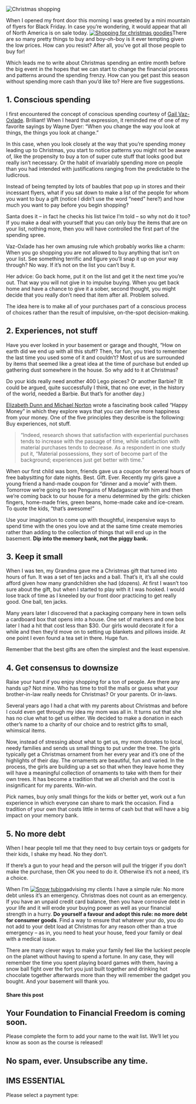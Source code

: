 ![Christmas shopping](https://yourfinanciallaunchpad.com/wp-content/uploads/elementor/thumbs/Christmas-shopping-qdc6crp5rpm0nhkoedao3cjvtinp6cfqlffsh68byg.jpg "Shopping for christmas goodies")

When I opened my front door this morning I was greeted by a mini mountain of flyers for Black Friday. In case you’re wondering, it would appear that all of North America is on sale today. [![Shopping for christmas goodies](http://yflmainprod.wpengine.com/wp-content/uploads/2014/11/Christmas-shopping-225x300.jpg)](http://yflmainprod.wpengine.com/wp-content/uploads/2014/11/Christmas-shopping.jpg)There are so many pretty things to buy and boy-oh-boy is it ever tempting given the low prices. How can you resist? After all, you’ve got all those people to buy for!

Which leads me to write about Christmas spending an entire month before the big event in the hopes that we can start to change the financial process and patterns around the spending frenzy. How can you get past this season without spending more cash than you’d like to? Here are five suggestions.

## 1\. Conscious spending

I first encountered the concept of conscious spending courtesy of [Gail Vaz-Oxlade](http://gailvazoxlade.com/index.html). Brilliant! When I heard that expression, it reminded me of one of my favorite sayings by Wayne Dyer: “When you change the way you look at things, the things you look at change.”

In this case, when you look closely at the way that you’re spending money leading up to Christmas, you start to notice patterns you might not be aware of, like the propensity to buy a ton of super cute stuff that looks good but really isn’t necessary. Or the habit of invariably spending more on people than you had intended with justifications ranging from the predictable to the ludicrous.

Instead of being tempted by lots of baubles that pop up in stores and their incessant flyers, what if you sat down to make a list of the people for whom you want to buy a gift (notice I didn’t use the word “need” here?) and how much you want to pay before you begin shopping?

Santa does it – in fact he checks his list twice I’m told – so why not do it too? If you make a deal with yourself that you can only buy the items that are on your list, nothing more, then you will have controlled the first part of the spending spree.

Vaz-Oxlade has her own amusing rule which probably works like a charm: When you go shopping you are not allowed to buy anything that isn’t on your list. See something terrific and figure you’ll snap it up on your way through? No way. If it’s not on the list you can’t buy it.

Her advice: Go back home, put it on the list and get it the next time you’re out. That way you will not give in to impulse buying. When you get back home and have a chance to give it a sober, second thought, you might decide that you really don’t need that item after all. Problem solved.

The idea here is to make all of your purchases part of a conscious process of choices rather than the result of impulsive, on-the-spot decision-making.

## 2\. Experiences, not stuff

Have you ever looked in your basement or garage and thought, “How on earth did we end up with all this stuff? Then, for fun, you tried to remember the last time you used some of it and couldn’t? Most of us are surrounded by items that seemed like a great idea at the time of purchase but ended up gathering dust somewhere in the house. So why add to it at Christmas?

Do your kids really need another 400 Lego pieces? Or another Barbie? (It could be argued, quite successfully I think, that no one ever, in the history of the world, needed a Barbie. But that’s for another day.)

[Elizabeth Dunn and Michael Norton](http://www.thelavinagency.com/speaker-drelizabeth-dunn.html) wrote a fascinating book called “Happy Money” in which they explore ways that you can derive more happiness from your money. One of the five principles they describe is the following: Buy experiences, not stuff.

> “Indeed, research shows that satisfaction with experiential purchases tends to increase with the passage of time, while satisfaction with material purchases tends to decrease. As a respondent in one study put it, “Material possessions, they sort of become part of the background; experiences just get better with time.”

When our first child was born, friends gave us a coupon for several hours of free babysitting for date nights. Best. Gift. Ever. Recently my girls gave a young friend a hand-made coupon for “dinner and a movie” with them. Tomorrow we’re going to see Penguins of Madagascar with him and then we’re coming back to our house for a menu determined by the girls: chicken fingers, home-made fries, green beans, home-made cake and ice-cream. To quote the kids, “that’s awesome!”

Use your imagination to come up with thoughtful, inexpensive ways to spend time with the ones you love and at the same time create memories rather than adding to the collection of things that will end up in the basement. **Dip into the memory bank, not the piggy bank.**

## 3\. Keep it small

When I was ten, my Grandma gave me a Christmas gift that turned into hours of fun. It was a set of ten jacks and a ball. That’s it, it’s all she could afford given how many grandchildren she had (dozens). At first I wasn’t too sure about the gift, but when I started to play with it I was hooked. I would lose track of time as I kneeled by our front door practicing to get really good. One ball, ten jacks.

Many years later I discovered that a packaging company here in town sells a cardboard box that opens into a house. One set of markers and one box later I had a hit that cost less than $30. Our girls would decorate it for a while and then they’d move on to setting up blankets and pillows inside. At one point I even found a tea set in there. Huge fun.

Remember that the best gifts are often the simplest and the least expensive.

## 4\. Get consensus to downsize

Raise your hand if you enjoy shopping for a ton of people. Are there any hands up? Not mine. Who has time to troll the malls or guess what your brother-in-law really needs for Christmas? Or your parents. Or in-laws.

Several years ago I had a chat with my parents about Christmas and before I could even get through my idea my mom was all in. It turns out that she has no clue what to get us either. We decided to make a donation in each other’s name to a charity of our choice and to restrict gifts to small, whimsical items.

Now, instead of stressing about what to get us, my mom donates to local, needy families and sends us small things to put under the tree. The girls typically get a Christmas ornament from her every year and it’s one of the highlights of their day. The ornaments are beautiful, fun and varied. In the process, the girls are building up a set so that when they leave home they will have a meaningful collection of ornaments to take with them for their own trees. It has become a tradition that we all cherish and the cost is insignificant for my parents. Win-win.

Pick names, buy only small things for the kids or better yet, work out a fun experience in which everyone can share to mark the occasion. Find a tradition of your own that costs little in terms of cash but that will have a big impact on your memory bank.

## 5\. No more debt

When I hear people tell me that they need to buy certain toys or gadgets for their kids, I shake my head. No they don’t.

If there’s a gun to your head and the person will pull the trigger if you don’t make the purchase, then OK you need to do it. Otherwise it’s not a need, it’s a choice.

When I’m [![Snow tubing](http://yflmainprod.wpengine.com/wp-content/uploads/2014/11/Snow-tubing-300x174.jpg)](http://yflmainprod.wpengine.com/wp-content/uploads/2014/11/Snow-tubing.jpg)advising my clients I have a simple rule: No more debt unless it’s an emergency. Christmas does not count as an emergency. If you have an unpaid credit card balance, then you have corrosive debt in your life and it will erode your buying power as well as your financial strength in a hurry. **Do yourself a favour and adopt this rule: no more debt for consumer goods**. Find a way to ensure that whatever your do, you do not add to your debt load at Christmas for any reason other than a true emergency – as in, you need to heat your house, feed your family or deal with a medical issue.

There are many clever ways to make your family feel like the luckiest people on the planet without having to spend a fortune. In any case, they will remember the time you spent playing board games with them, having a snow ball fight over the fort you just built together and drinking hot chocolate together afterwards more than they will remember the gadget you bought. And your basement will thank you.

#### Share this post

## Your Foundation to Financial Freedom is coming soon.

Please complete the form to add your name to the wait list. We’ll let you know as soon as the course is released!

## No spam, ever. Unsubscribe any time.

## IMS ESSENTIAL

Please select a payment type: